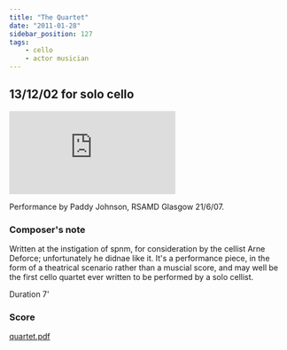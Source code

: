 ```yaml
---
title: "The Quartet"
date: "2011-01-28"
sidebar_position: 127
tags:
    - cello
    - actor musician
---
```


## 13/12/02 for solo cello

<iframe class="youtube-video" src="https://www.youtube.com/embed/T_sQhFbaqnM" title="YouTube video player" frameBorder="0" allow="accelerometer; autoplay; clipboard-write; encrypted-media; gyroscope; picture-in-picture; web-share" referrerpolicy="strict-origin-when-cross-origin" allowFullScreen></iframe>

Performance by Paddy Johnson, RSAMD Glasgow 21/6/07.

### Composer's note

Written at the instigation of spnm, for consideration by the cellist Arne Deforce; unfortunately he didnae like it. It's a performance piece, in the form of a theatrical scenario rather than a muscial score, and may well be the first cello quartet ever written to be performed by a solo cellist.

Duration 7'

### Score

[quartet.pdf](/quartet.pdf)